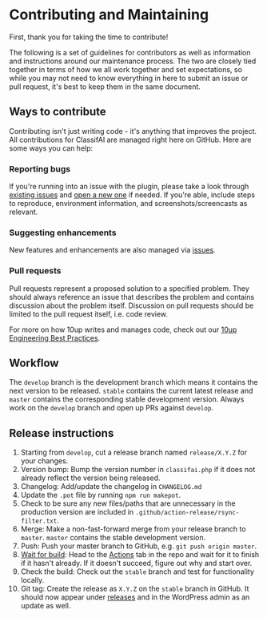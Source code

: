 # Contributing and Maintaining

First, thank you for taking the time to contribute!

The following is a set of guidelines for contributors as well as information and instructions around our maintenance process. The two are closely tied together in terms of how we all work together and set expectations, so while you may not need to know everything in here to submit an issue or pull request, it's best to keep them in the same document.

## Ways to contribute

Contributing isn't just writing code - it's anything that improves the project. All contributions for ClassifAI are managed right here on GitHub. Here are some ways you can help:

### Reporting bugs

If you're running into an issue with the plugin, please take a look through [existing issues](https://github.com/10up/classifai/issues) and [open a new one](https://github.com/10up/classifai/issues/new) if needed. If you're able, include steps to reproduce, environment information, and screenshots/screencasts as relevant.

### Suggesting enhancements

New features and enhancements are also managed via [issues](https://github.com/10up/classifai/issues).

### Pull requests

Pull requests represent a proposed solution to a specified problem. They should always reference an issue that describes the problem and contains discussion about the problem itself. Discussion on pull requests should be limited to the pull request itself, i.e. code review.

For more on how 10up writes and manages code, check out our [10up Engineering Best Practices](https://10up.github.io/Engineering-Best-Practices/).

## Workflow

The `develop` branch is the development branch which means it contains the next version to be released. `stable` contains the current latest release and `master` contains the corresponding stable development version. Always work on the `develop` branch and open up PRs against `develop`.

## Release instructions

1. Starting from `develop`, cut a release branch named `release/X.Y.Z` for your changes.
2. Version bump: Bump the version number in `classifai.php` if it does not already reflect the version being released.
3. Changelog: Add/update the changelog in `CHANGELOG.md`
4. Update the `.pot` file by running `npm run makepot`.
5. Check to be sure any new files/paths that are unnecessary in the production version are included in `.github/action-release/rsync-filter.txt`.
6. Merge: Make a non-fast-forward merge from your release branch to `master`. `master` contains the stable development version.
7. Push: Push your master branch to GitHub, e.g. `git push origin master`.
8. [Wait for build](https://xkcd.com/303/): Head to the [Actions](https://github.com/10up/classifai/actions) tab in the repo and wait for it to finish if it hasn't already. If it doesn't succeed, figure out why and start over.
9. Check the build: Check out the `stable` branch and test for functionality locally.
10. Git tag: Create the release as `X.Y.Z` on the `stable` branch in GitHub. It should now appear under [releases](https://github.com/10up/classifai/releases) and in the WordPress admin as an update as well.
